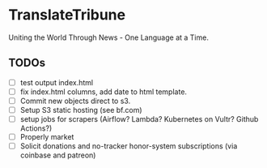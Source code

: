 # TranslateTribune
Uniting the World Through News - One Language at a Time.

## TODOs
- [ ] test output index.html
- [ ] fix index.html columns, add date to html template.
- [ ] Commit new objects direct to s3.
- [ ] Setup S3 static hosting (see bf.com)
- [ ] setup jobs for scrapers (Airflow? Lambda? Kubernetes on Vultr? Github Actions?)
- [ ] Properly market
- [ ] Solicit donations and no-tracker honor-system subscriptions (via coinbase and patreon)
